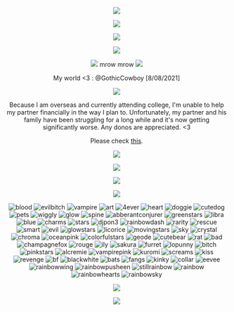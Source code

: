 <p align="center"> <img src="https://i.postimg.cc/Z56287Wz/3c81c032-4a30-4078-bcee-baddb3865f47.gif"/>

<p align="center"> <img src="https://i.postimg.cc/s2wnmtyn/tumblr-f56d7fee520ebb4851f3f38282ba36aa-0959304c-400.png"/>

<p align="center"> <img src="https://komarev.com/ghpvc/?username=stipsl&color=2482c0&abbreviated=true"/>

<p align="center"> <img src="https://i.postimg.cc/s2wnmtyn/tumblr-f56d7fee520ebb4851f3f38282ba36aa-0959304c-400.png"/>

<p align="center"> <img src="https://files.catbox.moe/xxk0jo.png"/> mrow mrow <img src="https://files.catbox.moe/xxk0jo.png"/>

<p align="center"> My world <3 : @GothicCowboy [8/08/2021]

<p align="center"> <img src="https://i.postimg.cc/3RGthWmj/Licorice-Cookie.png"/>

<p align="center"> Because I am overseas and currently attending college, I'm unable to help my partner financially in the way I plan to. Unfortunately, my partner and his family have been struggling for a long while and it's now getting significantly worse. Any donos are appreciated. <3 
 <div align="center">

 Please check [this](https://our-situation.straw.page/).

 <div></div>
 
 <div align="center">
  
[<img src="https://i.postimg.cc/Vs3Q5jCy/Untitled4894-20251016150600.png"/>](https://ko-fi.com/gothiccowboy)

<div></div>

<p align="center"> <img src="https://i.postimg.cc/s2wnmtyn/tumblr-f56d7fee520ebb4851f3f38282ba36aa-0959304c-400.png"/>

<p align="center"><img src="https://spotify-github-profile.kittinanx.com/api/view?uid=31otxkxdca6plbwxg3w3sz7cxycy&cover_image=true&theme=novatorem&show_offline=true&background_color=121212&interchange=false&bar_color=53b14f&bar_color_cover=false)(https://spotify-github-profile.kittinanx.com/api/view?uid=31otxkxdca6plbwxg3w3sz7cxycy&redirect=true)"/>

<p align="center"> <img src="https://i.postimg.cc/s2wnmtyn/tumblr-f56d7fee520ebb4851f3f38282ba36aa-0959304c-400.png"/>

![blood](https://i.postimg.cc/VkPpRDKK/0232-mbavblooddrivenurse.gif) ![evilbitch](https://i.postimg.cc/L672Mcmx/1825451pau7fgs02p.gif) ![vampire](https://i.postimg.cc/ydC2fn6m/i1.gif) ![art](https://i.postimg.cc/6qjjNhKY/i17.png) ![4ever](https://i.postimg.cc/nc3Y6qNc/0017-love.gif) ![heart](https://i.postimg.cc/DZWPR46H/horror-gore9.png) ![doggie](https://i.postimg.cc/QdxsMZ6B/0196-browndog.gif) ![cutedog](https://i.postimg.cc/FKqhhwbr/0383b620.png) ![pets](https://i.postimg.cc/JnHSxvWw/209594iu3pcugmfj.gif) ![wiggly](https://i.postimg.cc/V6BZKCkp/79shu5.gif) ![glow](https://i.postimg.cc/DZ77M75D/0138-greenglow.gif) ![spine](https://i.postimg.cc/xT3h6LBQ/0267-spineinjury.gif) ![abberantconjurer](https://i.postimg.cc/xdPL7yLy/Untitled4895-20251016204919.png) ![greenstars](https://i.postimg.cc/CxBDhpkL/tumblr-pe3ahv-HP4n1xsk4lxo1-100.png) ![libra](https://i.postimg.cc/8cJNNRtV/0048-libra.gif) ![blue](https://i.postimg.cc/kXWqqVZT/0212-gradientblue.gif) ![charms](https://i.postimg.cc/kgtjk8pW/thebread-9.png) ![stars](https://i.postimg.cc/V6FnxLw4/e113.gif) ![djpon3](https://i.postimg.cc/sf4CLFZ8/e59.png) ![rainbowdash](https://i.postimg.cc/x1wsYRkZ/499635617-92277366-be58-49e5-bd80-1002954d7cb4.png) ![rarity](https://i.postimg.cc/Z5FZbKP2/0131-rarity.gif) ![rescue](https://i.postimg.cc/3r0FrphR/rescue-dogs.gif) ![smart](https://i.postimg.cc/Qtkd80fq/Blinkie-190-site.gif) ![evil](https://i.postimg.cc/fbPRkGvg/g9.jpg) ![glowstars](https://i.postimg.cc/T16QmYjg/stars-stamp-by-vcrbit-dbzdxlc.png) ![licorice](https://i.postimg.cc/Xq18Pc6V/Untitled4895-20251016201411.png) ![movingstars](https://i.postimg.cc/c4QCX1R7/tumblr-inline-oqo3f7JD0X1u5rvwj-500.gif) ![sky](https://i.postimg.cc/fR4TWP4Q/space8.gif) ![crystal](https://i.postimg.cc/cJLpgT11/tumblr-pbx7ek-LOcg1xzybrpo3-100.png) ![chroma](https://i.postimg.cc/k5v5pvhR/aesthetic57.png) ![oceanpink](https://i.postimg.cc/3J994hk4/pastel-10.gif) ![colorfulstars](https://i.postimg.cc/WzqjD8nJ/dcg17or-0af3dcfb-1557-4ca9-99f2-3b9d63f30ea7.gif) ![geode](https://i.postimg.cc/BZrm9pd6/gem.gif) ![cutebear](https://i.postimg.cc/KY35HgJC/a4f3a2da.png) ![rat](https://i.postimg.cc/XYQKJkDH/southerngothic11.png) ![bad](https://i.postimg.cc/HxfsJvJ1/0029-pinksparkle.gif) ![champagnefox](https://i.postimg.cc/y6GcwN3y/Untitled4895-20251016210617.png) ![rouge](https://i.postimg.cc/wTNLzVgW/5a092986.png) ![ily](https://i.postimg.cc/13HtWKd7/0252-heartpair.gif) ![sakura](https://i.postimg.cc/xdn7r5NP/tumblr-inline-pe6lbw4Zzw1v11djx-1280.gif) ![furret](https://i.postimg.cc/3NS4bFWJ/games-pkmfurret.png) ![lopunny](https://i.postimg.cc/8k90kNrP/games-pkmlopunny.gif) ![bitch](https://i.postimg.cc/k5rdZW7y/Blinkie-109-site.gif) ![pinkstars](https://i.postimg.cc/W1g3YN0w/21574c67.png) ![alcremie](https://files.catbox.moe/xme1wh.gif) ![vampirepink](https://files.catbox.moe/0olrl6.gif) ![kuromi](https://i.postimg.cc/15VctSr5/89b8d015.png) ![screams](https://i.postimg.cc/0QpFh4ct/af8e04d4.gif) ![kiss](https://i.postimg.cc/pVhm2z9L/0229-roses.gif) ![revenge](https://i.postimg.cc/nchqYCrT/b-ZWkxwk.gif) ![bf](https://i.postimg.cc/WzLTpDK1/0026-iheart2.gif) ![blackwhite](https://i.postimg.cc/6pWWcr61/tumblr-inline-pcdyx39ny11v11djx-500.png) ![bats](https://i.postimg.cc/TYZSYGF0/tumblr-pdtswy-Y1sp1wpplaao6-250.jpg) ![fangs](https://i.postimg.cc/5yyGjtx4/tumblr-pgef2u-Zb-KY1xzybrpo2-100.png) ![kinky](https://i.postimg.cc/KjHj5cps/kinky11.png) ![collar](https://i.postimg.cc/fLw1nKpw/23523534-4.png) ![eevee](https://i.postimg.cc/h4b2ncsy/a9.gif) ![rainbowwing](https://i.postimg.cc/1Xw2hjMR/tumblr-inline-p81z5lz-K3G1uli46t-500.png) ![rainbowpusheen](https://i.postimg.cc/9fxrZxdj/ddb8tcj-acde528a-17b1-4dec-8ae7-2f41b294fdd0.gif) ![stillrainbow](https://i.postimg.cc/gjK9L7hk/e7a4fcc5.png) ![rainbow](https://i.postimg.cc/1zSxmP2w/tumblr-inline-pczlv5v-J7w1w5hr1w-500.gif) ![rainbowhearts](https://i.postimg.cc/rFh36xNk/l90y42.gif) ![rainbowsky](https://i.postimg.cc/90ym81qv/tumblr-pe3ae3KIMG1xsk4lxo1-100.png)

<p align="center"> <img src="https://i.postimg.cc/s2wnmtyn/tumblr-f56d7fee520ebb4851f3f38282ba36aa-0959304c-400.png"/>

<p align="center"> <img src="https://i.postimg.cc/xjZptnfq/tumblr-o4tiyt-NTVK1u2yfqbo1-400.gif"/>

